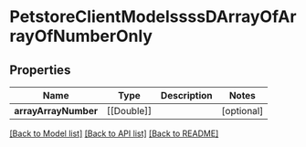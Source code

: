 # PetstoreClientModelssssDArrayOfArrayOfNumberOnly

## Properties
Name | Type | Description | Notes
------------ | ------------- | ------------- | -------------
**arrayArrayNumber** | [[Double]] |  | [optional] 

[[Back to Model list]](../README.md#documentation-for-models) [[Back to API list]](../README.md#documentation-for-api-endpoints) [[Back to README]](../README.md)


